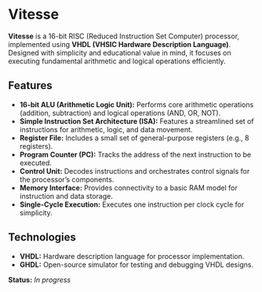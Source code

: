 # **Vitesse**  

**Vitesse** is a 16-bit RISC (Reduced Instruction Set Computer) processor, implemented using **VHDL (VHSIC Hardware Description Language)**. Designed with simplicity and educational value in mind, it focuses on executing fundamental arithmetic and logical operations efficiently.

## **Features**

- **16-bit ALU (Arithmetic Logic Unit):** Performs core arithmetic operations (addition, subtraction) and logical operations (AND, OR, NOT).  
- **Simple Instruction Set Architecture (ISA):** Features a streamlined set of instructions for arithmetic, logic, and data movement.  
- **Register File:** Includes a small set of general-purpose registers (e.g., 8 registers).  
- **Program Counter (PC):** Tracks the address of the next instruction to be executed.  
- **Control Unit:** Decodes instructions and orchestrates control signals for the processor’s components.  
- **Memory Interface:** Provides connectivity to a basic RAM model for instruction and data storage.  
- **Single-Cycle Execution:** Executes one instruction per clock cycle for simplicity.

## **Technologies**

- **VHDL:** Hardware description language for processor implementation.  
- **GHDL:** Open-source simulator for testing and debugging VHDL designs.

**Status:** *In progress*
